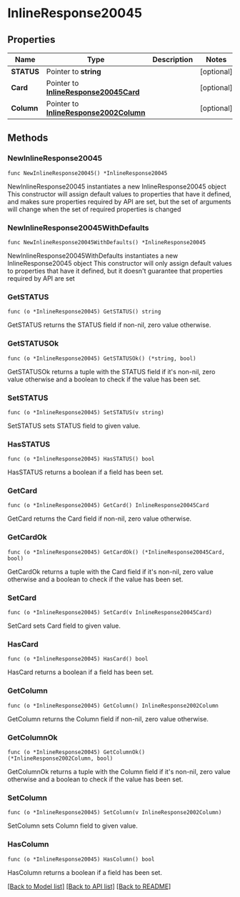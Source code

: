# InlineResponse20045

## Properties

Name | Type | Description | Notes
------------ | ------------- | ------------- | -------------
**STATUS** | Pointer to **string** |  | [optional] 
**Card** | Pointer to [**InlineResponse20045Card**](InlineResponse20045Card.md) |  | [optional] 
**Column** | Pointer to [**InlineResponse2002Column**](InlineResponse2002Column.md) |  | [optional] 

## Methods

### NewInlineResponse20045

`func NewInlineResponse20045() *InlineResponse20045`

NewInlineResponse20045 instantiates a new InlineResponse20045 object
This constructor will assign default values to properties that have it defined,
and makes sure properties required by API are set, but the set of arguments
will change when the set of required properties is changed

### NewInlineResponse20045WithDefaults

`func NewInlineResponse20045WithDefaults() *InlineResponse20045`

NewInlineResponse20045WithDefaults instantiates a new InlineResponse20045 object
This constructor will only assign default values to properties that have it defined,
but it doesn't guarantee that properties required by API are set

### GetSTATUS

`func (o *InlineResponse20045) GetSTATUS() string`

GetSTATUS returns the STATUS field if non-nil, zero value otherwise.

### GetSTATUSOk

`func (o *InlineResponse20045) GetSTATUSOk() (*string, bool)`

GetSTATUSOk returns a tuple with the STATUS field if it's non-nil, zero value otherwise
and a boolean to check if the value has been set.

### SetSTATUS

`func (o *InlineResponse20045) SetSTATUS(v string)`

SetSTATUS sets STATUS field to given value.

### HasSTATUS

`func (o *InlineResponse20045) HasSTATUS() bool`

HasSTATUS returns a boolean if a field has been set.

### GetCard

`func (o *InlineResponse20045) GetCard() InlineResponse20045Card`

GetCard returns the Card field if non-nil, zero value otherwise.

### GetCardOk

`func (o *InlineResponse20045) GetCardOk() (*InlineResponse20045Card, bool)`

GetCardOk returns a tuple with the Card field if it's non-nil, zero value otherwise
and a boolean to check if the value has been set.

### SetCard

`func (o *InlineResponse20045) SetCard(v InlineResponse20045Card)`

SetCard sets Card field to given value.

### HasCard

`func (o *InlineResponse20045) HasCard() bool`

HasCard returns a boolean if a field has been set.

### GetColumn

`func (o *InlineResponse20045) GetColumn() InlineResponse2002Column`

GetColumn returns the Column field if non-nil, zero value otherwise.

### GetColumnOk

`func (o *InlineResponse20045) GetColumnOk() (*InlineResponse2002Column, bool)`

GetColumnOk returns a tuple with the Column field if it's non-nil, zero value otherwise
and a boolean to check if the value has been set.

### SetColumn

`func (o *InlineResponse20045) SetColumn(v InlineResponse2002Column)`

SetColumn sets Column field to given value.

### HasColumn

`func (o *InlineResponse20045) HasColumn() bool`

HasColumn returns a boolean if a field has been set.


[[Back to Model list]](../README.md#documentation-for-models) [[Back to API list]](../README.md#documentation-for-api-endpoints) [[Back to README]](../README.md)


